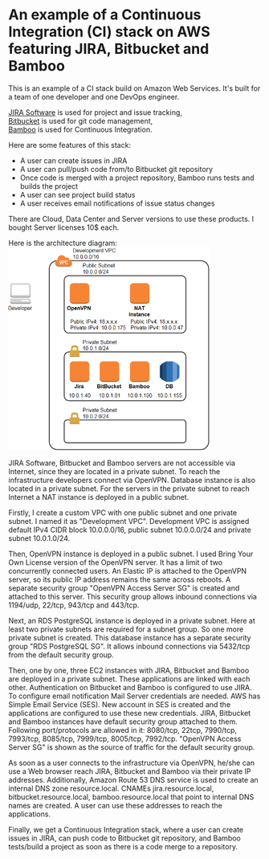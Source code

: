 # An example of a Continuous Integration (CI) stack on AWS featuring JIRA, Bitbucket and Bamboo

This is an example of a CI stack build on Amazon Web Services. It's built for a team of one developer and one DevOps engineer.

[JIRA Software](https://www.atlassian.com/software/jira) is used for project and issue tracking,  
[Bitbucket](https://www.atlassian.com/software/bitbucket) is used for git code management,  
[Bamboo](https://www.atlassian.com/software/bamboo) is used for Continuous Integration.  

Here are some features of this stack:
* A user can create issues in JIRA
* A user can pull/push code from/to Bitbucket git repository
* Once code is merged with a project repository, Bamboo runs tests and builds the project
* A user can see project build status
* A user receives email notifications of issue status changes

There are Cloud, Data Center and Server versions to use these products. I bought Server licenses 10$ each.

Here is the architecture diagram:  
![Continuous Integration](aws.png)

JIRA Software, Bitbucket and Bamboo servers are not accessible via Internet, since they are located in a private subnet. To reach the infrastructure developers connect via OpenVPN. Database instance is also located in a private subnet. For the servers in the private subnet to reach Internet a NAT instance is deployed in a public subnet.

Firstly, I create a custom VPC with one public subnet and one private subnet. I named it as "Development VPC". Development VPC is assigned default IPv4 CIDR block 10.0.0.0/16, public subnet 10.0.0.0/24 and private subnet 10.0.1.0/24.

Then, OpenVPN instance is deployed in a public subnet. I used Bring Your Own License version of the OpenVPN server. It has a limit of two concurrently connected users. An Elastic IP is attached to the OpenVPN server, so its public IP address remains the same across reboots. A separate security group "OpenVPN Access Server SG" is created and attached to this server. This security group allows inbound connections via 1194/udp, 22/tcp, 943/tcp and 443/tcp.

Next, an RDS PostgreSQL instance is deployed in a private subnet. Here at least two private subnets are required for a subnet group. So one more private subnet is created. This database instance has a separate security group "RDS PostgreSQL SG". It allows inbound connections via 5432/tcp from the default security group.

Then, one by one, three EC2 instances with JIRA, Bitbucket and Bamboo are deployed in a private subnet. These applications are linked with each other. Authentication on Bitbucket and Bamboo is configured to use JIRA. To configure email notification Mail Server credentials are needed. AWS has Simple Email Service (SES). New account in SES is created and the applications are configured to use these new credentials. JIRA, Bitbucket and Bamboo instances have default security group attached to them. Following port/protocols are allowed in it: 8080/tcp, 22tcp, 7990/tcp, 7993/tcp, 8085/tcp, 7999/tcp, 8005/tcp, 7992/tcp. "OpenVPN Access Server SG" is shown as the source of traffic for the default security group.

As soon as a user connects to the infrastructure via OpenVPN, he/she can use a Web browser reach JIRA, Bitbucket and Bamboo via their private IP addresses. Additionally, Amazon Route 53 DNS service is used to create an internal DNS zone resource.local. CNAMEs jira.resource.local, bitbucket.resource.local, bamboo.resource.local that point to internal DNS names are created. A user can use these addresses to reach the applications.

Finally, we get a Continuous Integration stack, where a user can create issues in JIRA, can push code to Bitbucket git repository, and Bamboo tests/build a project as soon as there is a code merge to a repository.
